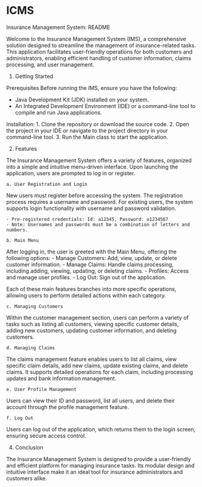# ICMS
Insurance Management System: README

Welcome to the Insurance Management System (IMS), a comprehensive solution designed to streamline the management of insurance-related tasks. This application facilitates user-friendly operations for both customers and administrators, enabling efficient handling of customer information, claims processing, and user management.

1. Getting Started

Prerequisites
Before running the IMS, ensure you have the following:

- Java Development Kit (JDK) installed on your system.
- An Integrated Development Environment (IDE) or a command-line tool to compile and run Java applications.

Installation:
    1. Clone the repository or download the source code.
    2. Open the project in your IDE or navigate to the project directory in your command-line tool.
    3. Run the Main class to start the application.

2. Features

The Insurance Management System offers a variety of features, organized into a simple and intuitive menu-driven interface. Upon launching the application, users are prompted to log in or register.

    a. User Registration and Login

New users must register before accessing the system. The registration process requires a username and password. For existing users, the system supports login functionality with username and password validation.

    - Pre-registered credentials: Id: a12345, Password: a1234567
    - Note: Usernames and passwords must be a combination of letters and numbers.

    b. Main Menu
    
After logging in, the user is greeted with the Main Menu, offering the following options:
    - Manage Customers: Add, view, update, or delete customer information.
    - Manage Claims: Handle claims processing, including adding, viewing, updating, or deleting claims.
    - Profiles: Access and manage user profiles.
    - Log Out: Sign out of the application.
    
Each of these main features branches into more specific operations, allowing users to perform detailed actions within each category.

    c. Managing Customers
    
Within the customer management section, users can perform a variety of tasks such as listing all customers, viewing specific customer details, adding new customers, updating customer information, and deleting customers.

    d. Managing Claims
    
The claims management feature enables users to list all claims, view specific claim details, add new claims, update existing claims, and delete claims. It supports detailed operations for each claim, including processing updates and bank information management.

    e. User Profile Management
    
Users can view their ID and password, list all users, and delete their account through the profile management feature.

    f. Log Out
    
Users can log out of the application, which returns them to the login screen, ensuring secure access control.

4. Conclusion

The Insurance Management System is designed to provide a user-friendly and efficient platform for managing insurance tasks. Its modular design and intuitive interface make it an ideal tool for insurance administrators and customers alike.
